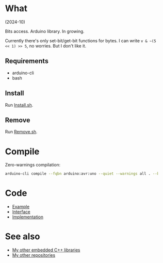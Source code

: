 # What

(2024-10)

Bits access. Arduino library. In growing.

Currently there's only set-bit/get-bit functions for bytes.
I can write `v & ~(5 << 1) >> 5`, no worries. But I don't like it.

## Requirements

  * arduino-cli
  * bash


## Install

Run [Install.sh](Install.sh).


## Remove

Run [Remove.sh](Remove.sh).


# Compile

Zero-warnings compilation:

```bash
arduino-cli compile --fqbn arduino:avr:uno --quiet --warnings all . --build-property compiler.cpp.extra_flags="-std=c++1z"
```

# Code

* [Example][Example]
* [Interface][Interface]
* [Implementation][Implementation]


# See also

* [My other embedded C++ libraries][Embedded]
* [My other repositories][Repos]

[Example]: examples/me_Bits/me_Bits.ino
[Interface]: src/me_Bits.h
[Implementation]: src/me_Bits.cpp

[Embedded]: https://github.com/martin-eden/Embedded_Crafts/tree/master/Parts
[Repos]: https://github.com/martin-eden/contents
